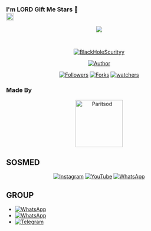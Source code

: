 ### I'm LORD Gift Me Stars 🌟 <br><img src="https://github.com/TheDudeThatCode/TheDudeThatCode/blob/master/Assets/Hi.gif" width="20px">
<p align="center">
<a href="https://github.com/BlackHoleScurityy"><img src="https://raw.githubusercontent.com/BlackHolScurityy/BlackHoleScurityy/main/banner.jpg"></a>
</p>
<br>


<p align="center">
<a href="#"><img title="BlackHoleScurityy" src="https://img.shields.io/badge/-LordBotTermux-green?colorA=%23ff0000&colorB=%23017e40&style=for-the-badge"></a>
</p>
<p align="center">
<a href="https://github.com/BlackHoleScurityy"><img title="Author" src="https://img.shields.io/badge/AUTHOR-BLACK-orange?style=for-the-badge&logo=github"></a>
</p>
<p align="center">
<a href="https://github.com/BlackHoleScurityy/followers"><img title="Followers" src="https://img.shields.io/github/followers/BlackHoleScurityy?style=flat-square"></a>
<a href="https://github.com/BlackHoleScurityy/network/members"><img title="Forks" src="https://img.shields.io/github/forks/BlackHoleScurityy/LordBotTermux?style=flat-square"></a>
<a href="https://github.com/BlackHoleScurityy/watchers"><img title="watchers" src="https://img.shields.io/github/watchers/BlackHoleScurityy/?style=flat-square"></a>

</p>

### Made By

<p align="center">
    <a href="https://github.com/SangLord"><img title="Paritsod" src="https://avatars.githubusercontent.com/u/75057738?s=460&u=c7d37d13fdb8977a4474bf743a87a7f39c00dc4b&v=4" width="128"></a>
   
## SOSMED

<p align="center">
 <a href="https://instagram.com/"><img alt="Instagram" src="https://img.shields.io/badge/Instagram-AB34B6?style=for-the-badge&logo=instagram&logoColor=white"/></a>
 <a href="https://youtube.com/c/MikazuMZ"><img alt="YouTube" src="https://img.shields.io/badge/YouTube-FE0000?style=for-the-badge&logo=youtube&logoColor=white"/></a>
 <a href="https://wa.me/6283144780782"><img alt="WhatsApp" src="https://img.shields.io/badge/WhatsApp-25D366?style=for-the-badge&logo=whatsapp&logoColor=white"/></a>
</p>


## GROUP

* <a href="https://chat.whatsapp.com/"><img alt="WhatsApp" src="https://img.shields.io/badge/WhatsApp%20Group%201-25D366?style=for-the-badge&logo=whatsapp&logoColor=white"/></a>
* <a href="https://chat.whatsapp.com/"><img alt="WhatsApp" src="https://img.shields.io/badge/WhatsApp%20Group%202-25D366?style=for-the-badge&logo=whatsapp&logoColor=white"/></a>
* <a href="https://t.me/joinchat/"><img alt="Telegram" src="https://img.shields.io/badge/Telegram%20Group-30ACE0?style=for-the-badge&logo=telegram&logoColor=white"/></a>


